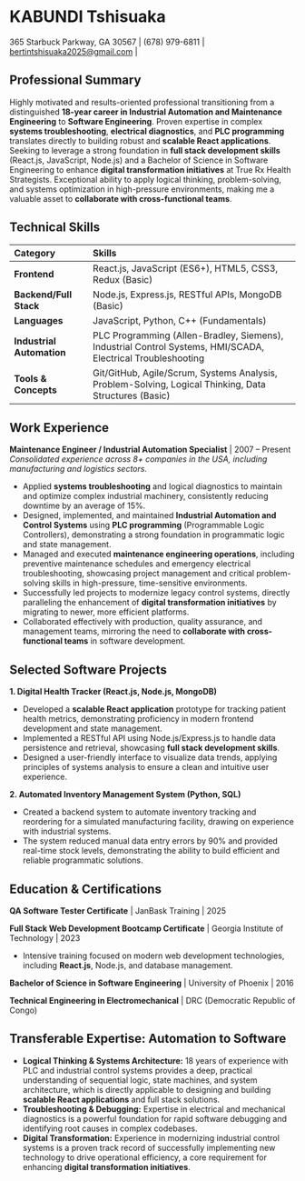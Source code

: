 # KABUNDI Tshisuaka
365 Starbuck Parkway, GA 30567 | (678) 979-6811 | bertintshisuaka2025@gmail.com | 

## Professional Summary
Highly motivated and results-oriented professional transitioning from a distinguished **18-year career in Industrial Automation and Maintenance Engineering** to **Software Engineering**. Proven expertise in complex **systems troubleshooting**, **electrical diagnostics**, and **PLC programming** translates directly to building robust and **scalable React applications**. Seeking to leverage a strong foundation in **full stack development skills** (React.js, JavaScript, Node.js) and a Bachelor of Science in Software Engineering to enhance **digital transformation initiatives** at True Rx Health Strategists. Exceptional ability to apply logical thinking, problem-solving, and systems optimization in high-pressure environments, making me a valuable asset to **collaborate with cross-functional teams**.

## Technical Skills
| Category | Skills |
| :--- | :--- |
| **Frontend** | React.js, JavaScript (ES6+), HTML5, CSS3, Redux (Basic) |
| **Backend/Full Stack** | Node.js, Express.js, RESTful APIs, MongoDB (Basic) |
| **Languages** | JavaScript, Python, C++ (Fundamentals) |
| **Industrial Automation** | PLC Programming (Allen-Bradley, Siemens), Industrial Control Systems, HMI/SCADA, Electrical Troubleshooting |
| **Tools & Concepts** | Git/GitHub, Agile/Scrum, Systems Analysis, Problem-Solving, Logical Thinking, Data Structures (Basic) |

## Work Experience
**Maintenance Engineer / Industrial Automation Specialist** | 2007 – Present
*Consolidated experience across 8+ companies in the USA, including manufacturing and logistics sectors.*

*   Applied **systems troubleshooting** and logical diagnostics to maintain and optimize complex industrial machinery, consistently reducing downtime by an average of 15%.
*   Designed, implemented, and maintained **Industrial Automation and Control Systems** using **PLC programming** (Programmable Logic Controllers), demonstrating a strong foundation in programmatic logic and state management.
*   Managed and executed **maintenance engineering operations**, including preventive maintenance schedules and emergency electrical troubleshooting, showcasing project management and critical problem-solving skills in high-pressure, time-sensitive environments.
*   Successfully led projects to modernize legacy control systems, directly paralleling the enhancement of **digital transformation initiatives** by migrating to newer, more efficient platforms.
*   Collaborated effectively with production, quality assurance, and management teams, mirroring the need to **collaborate with cross-functional teams** in software development.

## Selected Software Projects
**1. Digital Health Tracker (React.js, Node.js, MongoDB)**
*   Developed a **scalable React application** prototype for tracking patient health metrics, demonstrating proficiency in modern frontend development and state management.
*   Implemented a RESTful API using Node.js/Express.js to handle data persistence and retrieval, showcasing **full stack development skills**.
*   Designed a user-friendly interface to visualize data trends, applying principles of systems analysis to ensure a clean and intuitive user experience.

**2. Automated Inventory Management System (Python, SQL)**
*   Created a backend system to automate inventory tracking and reordering for a simulated manufacturing facility, drawing on experience with industrial systems.
*   The system reduced manual data entry errors by 90% and provided real-time stock levels, demonstrating the ability to build efficient and reliable programmatic solutions.

## Education & Certifications
**QA Software Tester Certificate** | JanBask Training | 2025

**Full Stack Web Development Bootcamp Certificate** | Georgia Institute of Technology | 2023
*   Intensive training focused on modern web development technologies, including **React.js**, Node.js, and database management.

**Bachelor of Science in Software Engineering** | University of Phoenix | 2016

**Technical Engineering in Electromechanical** | DRC (Democratic Republic of Congo)

## Transferable Expertise: Automation to Software
*   **Logical Thinking & Systems Architecture:** 18 years of experience with PLC and industrial control systems provides a deep, practical understanding of sequential logic, state machines, and system architecture, which is directly applicable to designing and building **scalable React applications** and full stack solutions.
*   **Troubleshooting & Debugging:** Expertise in electrical and mechanical diagnostics is a powerful foundation for rapid software debugging and identifying root causes in complex codebases.
*   **Digital Transformation:** Experience in modernizing industrial control systems is a proven track record of successfully implementing new technology to drive operational efficiency, a core requirement for enhancing **digital transformation initiatives**.